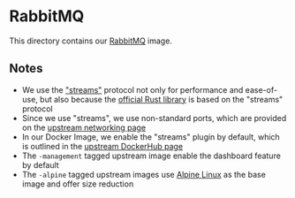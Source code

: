 # RabbitMQ

This directory contains our [RabbitMQ](https://www.rabbitmq.com/) image.

## Notes

- We use the ["streams"](https://www.rabbitmq.com/streams.html) protocol not only for performance and ease-of-use, but also because the [official Rust library](https://crates.io/crates/rabbitmq-stream-client) is based on the "streams" protocol
- Since we use "streams", we use non-standard ports, which are provided on the [upstream networking page](https://www.rabbitmq.com/networking.html)
- In our Docker Image, we enable the "streams" plugin by default, which is outlined in the [upstream DockerHub page](https://hub.docker.com/_/rabbitmq)
- The `-management` tagged upstream image enable the dashboard feature by default
- The `-alpine` tagged upstream images use [Alpine Linux](https://alpinelinux.org/) as the base image and offer size reduction